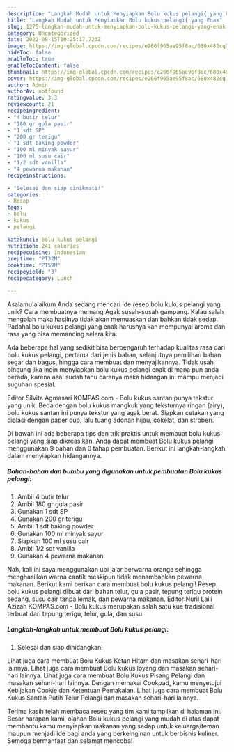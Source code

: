 ```yaml
---
description: "Langkah Mudah untuk Menyiapkan Bolu kukus pelangi{ yang Enak"
title: "Langkah Mudah untuk Menyiapkan Bolu kukus pelangi{ yang Enak"
slug: 1275-langkah-mudah-untuk-menyiapkan-bolu-kukus-pelangi-yang-enak
category: Uncategorized
date: 2022-08-15T10:25:17.723Z
image: https://img-global.cpcdn.com/recipes/e266f965ae95f8ac/680x482cq70/bolu-kukus-pelangi-foto-resep-utama.jpg
hideToc: false
enableToc: true
enableTocContent: false
thumbnail: https://img-global.cpcdn.com/recipes/e266f965ae95f8ac/680x482cq70/bolu-kukus-pelangi-foto-resep-utama.jpg
cover: https://img-global.cpcdn.com/recipes/e266f965ae95f8ac/680x482cq70/bolu-kukus-pelangi-foto-resep-utama.jpg
author: Admin
authorAv: notfound
ratingvalue: 3.3
reviewcount: 21
recipeingredient:
- "4 butir telur"
- "180 gr gula pasir"
- "1 sdt SP"
- "200 gr terigu"
- "1 sdt baking powder"
- "100 ml minyak sayur"
- "100 ml susu cair"
- "1/2 sdt vanilla"
- "4 pewarna makanan"
recipeinstructions:

- "Selesai dan siap dinikmati!"
categories:
- Resep
tags:
- bolu
- kukus
- pelangi

katakunci: bolu kukus pelangi 
nutrition: 241 calories
recipecuisine: Indonesian
preptime: "PT32M"
cooktime: "PT59M"
recipeyield: "3"
recipecategory: Lunch

---
```



Asalamu'alaikum Anda sedang mencari ide resep bolu kukus pelangi yang unik? Cara membuatnya memang Agak susah-susah gampang. Kalau salah mengolah maka hasilnya tidak akan memuaskan dan bahkan tidak sedap. Padahal bolu kukus pelangi yang enak harusnya kan mempunyai aroma dan rasa yang bisa memancing selera kita.


Ada beberapa hal yang sedikit bisa berpengaruh terhadap kualitas rasa dari bolu kukus pelangi, pertama dari jenis bahan, selanjutnya pemilihan bahan segar dan bagus, hingga cara membuat dan menyajikannya. Tidak usah bingung jika ingin menyiapkan bolu kukus pelangi enak di mana pun anda berada, karena asal sudah tahu caranya maka hidangan ini mampu menjadi suguhan spesial.

Editor Silvita Agmasari KOMPAS.com - Bolu kukus santan punya tekstur yang unik. Beda dengan bolu kukus mangkuk yang teksturnya ringan (airy), bolu kukus santan ini punya tekstur yang agak berat. Siapkan cetakan yang dialasi dengan paper cup, lalu tuang adonan hijau, cokelat, dan stroberi.


Di bawah ini ada beberapa tips dan trik praktis untuk membuat bolu kukus pelangi yang siap dikreasikan. Anda dapat membuat Bolu kukus pelangi menggunakan 9 bahan dan 0 tahap pembuatan. Berikut ini langkah-langkah dalam menyiapkan hidangannya.

<!--inarticleads1-->

##### Bahan-bahan dan bumbu yang digunakan untuk pembuatan Bolu kukus pelangi:

1. Ambil 4 butir telur
1. Ambil 180 gr gula pasir
1. Gunakan 1 sdt SP
1. Gunakan 200 gr terigu
1. Ambil 1 sdt baking powder
1. Gunakan 100 ml minyak sayur
1. Siapkan 100 ml susu cair
1. Ambil 1/2 sdt vanilla
1. Gunakan 4 pewarna makanan


Nah, kali ini saya menggunakan ubi jalar berwarna orange sehingga menghasilkan warna cantik meskipun tidak menambahkan pewarna makanan. Berikut kami berikan cara membuat bolu kukus pelangi! Resep bolu kukus pelangi dibuat dari bahan telur, gula pasir, tepung terigu protein sedang, susu cair tanpa lemak, dan pewarna makanan. Editor Nuril Laili Azizah KOMPAS.com - Bolu kukus merupakan salah satu kue tradisional terbuat dari tepung terigu, telur, gula, dan susu. 

<!--inarticleads2-->

##### Langkah-langkah untuk membuat Bolu kukus pelangi:


1. Selesai dan siap dihidangkan!

Lihat juga cara membuat Bolu Kukus Ketan Hitam dan masakan sehari-hari lainnya. Lihat juga cara membuat Bolu kukus loyang dan masakan sehari-hari lainnya. Lihat juga cara membuat Bolu Kukus Pisang Pelangi dan masakan sehari-hari lainnya. Dengan memakai Cookpad, kamu menyetujui Kebijakan Cookie dan Ketentuan Pemakaian. Lihat juga cara membuat Bolu Kukus Santan Putih Telur Pelangi dan masakan sehari-hari lainnya. 

Terima kasih telah membaca resep yang tim kami tampilkan di halaman ini. Besar harapan kami, olahan Bolu kukus pelangi yang mudah di atas dapat membantu kamu menyiapkan makanan yang sedap untuk keluarga/teman maupun menjadi ide bagi anda yang berkeinginan untuk berbisnis kuliner. Semoga bermanfaat dan selamat mencoba!

